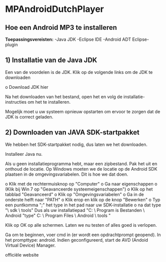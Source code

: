 # <h1>MPAndroidDutchPlayer</h1>
<h2>Hoe een Android MP3 te installeren</h2>

<b>Toepassingsvereisten:</b>
-Java JDK
-Eclipse IDE
-Android ADT Eclipse-plugin

<h2>1) Installatie van de Java JDK</h2>
Een van de voordelen is de JDK. Klik op de volgende links om de JDK te downloaden

o Download JDK hier

Na het downloaden van het bestand, open het en volg de installatie-instructies om het te installeren.

Mogelijk moet u uw systeem opnieuw opstarten om ervoor te zorgen dat de JDK
is correct geladen.

<h2>2) Downloaden van JAVA SDK-startpakket</h2>
We hebben het SDK-startpakket nodig, dus laten we het downloaden.

Installeer Java nu.

Als u geen installatieprogramma hebt, maar een zipbestand. Pak het uit en onthoud de locatie. Op Windows moeten we de locatie op de Android SDK plaatsen in de omgevingsvariabelen. Dit is hoe we dat doen.

o Klik met de rechtermuisknop op "Computer"
o Ga naar eigenschappen
o (Klik bij Win 7 op "Geavanceerde systeemeigenschappen")
o Klik op het tabblad "Geavanceerd"
o Klik op "Omgevingsvariabelen"
o Ga in de onderste helft naar "PATH"
o Klik erop en klik op de knop "Bewerken"
o Typ een puntkomma ";" het type in het pad naar uw SDK-installatie
o na dat type "\ sdk \ tools"
Dus als uw installatiepad "C: \ Program is
Bestanden \ Android "type" C: \ Program Files \ Android \ tools "

Klik op OK op alle schermen. Laten we nu testen of alles goed is verlopen.

Ga om te beginnen, voer cmd in (er wordt een opdrachtprompt geopend). In het prompttype: android. Indien geconfigureerd, start de AVD (Andoid Virtual Device) Manager.

officiële website

